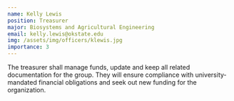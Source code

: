 ```yaml
---
name: Kelly Lewis
position: Treasurer
major: Biosystems and Agricultural Engineering
email: kelly.lewis@okstate.edu
img: /assets/img/officers/klewis.jpg
importance: 3
---
```

<!-- Description of the positions role and responsibilities -->
The treasurer shall manage funds, update and keep all related documentation for the group. They will ensure compliance with university-mandated financial obligations and seek out new funding for the organization.